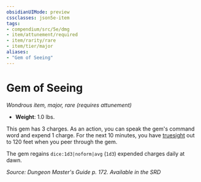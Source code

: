 ```yaml
---
obsidianUIMode: preview
cssclasses: json5e-item
tags:
- compendium/src/5e/dmg
- item/attunement/required
- item/rarity/rare
- item/tier/major
aliases: 
- "Gem of Seeing"
---
```

# Gem of Seeing
*Wondrous item, major, rare (requires attunement)*  

- **Weight**: 1.0 lbs.

This gem has 3 charges. As an action, you can speak the gem's command word and expend 1 charge. For the next 10 minutes, you have [truesight](2-Mechanics/CLI/rules/senses.md#Truesight) out to 120 feet when you peer through the gem.

The gem regains `dice:1d3|noform|avg` (`1d3`) expended charges daily at dawn.

*Source: Dungeon Master's Guide p. 172. Available in the <span title='Systems Reference Document (5.1)'>SRD</span>*